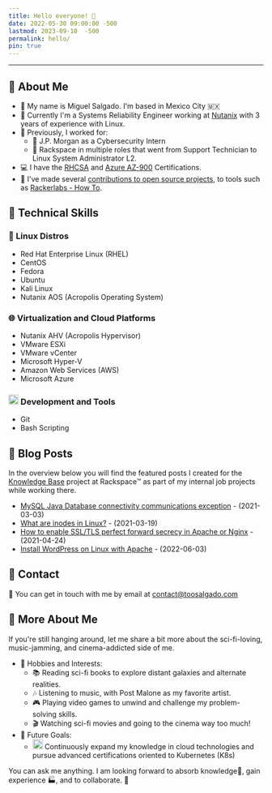 ```yaml
---
title: Hello everyone! 👋
date: 2022-05-30 09:00:00 -500
lastmod: 2023-09-10  -500
permalink: hello/
pin: true
---
```

---
## 🚀 About Me
- 🤝 My name is Miguel Salgado. I'm based in Mexico City 🇲🇽 
- 🐧 Currently I'm a Systems Reliability Engineer working at [Nutanix](https://nutanix.com) with 3 years of experience with Linux.
- 💼 Previously, I worked for:
  - 💼 J.P. Morgan as a Cybersecurity Intern
  - 💼 Rackspace in multiple roles that went from Support Technician to Linux System Administrator L2.
- 💻 I have the [RHCSA](https://www.credly.com/earner/earned/badge/05ff8a1c-b724-4920-b176-a86942537ed2) and [Azure AZ-900](https://www.credly.com/earner/earned/badge/59f86187-0289-4e31-83f4-aab5ae1be418) Certifications.
- 🌱 I've made several [contributions to open source projects](https://github.com/toosalgado18), to tools such as [Rackerlabs - How To](https://github.com/rackerlabs/support-how-to/pulls?q=author%3Atoosalgado18+).

## 💼 Technical Skills
### 🐧 Linux Distros
- Red Hat Enterprise Linux (RHEL)
- CentOS
- Fedora
- Ubuntu
- Kali Linux
- Nutanix AOS (Acropolis Operating System)
### 🌐 Virtualization and Cloud Platforms
- Nutanix AHV (Acropolis Hypervisor)
- VMware ESXi
- VMware vCenter
- Microsoft Hyper-V
- Amazon Web Services (AWS)
- Microsoft Azure
### <img src="https://slackmojis.com/emojis/10521-meow_code/download" alt="coding" width="20" height="20"> Development and Tools
- Git
- Bash Scripting

## 📖 Blog Posts
In the overview below you will find the featured posts I created for the [Knowledge Base](https://docs.rackspace.com/support/how-to/) project at Rackspace™ as part of my internal job projects while working there.
<!-- BLOG_START -->
- [MySQL Java Database connectivity communications exception](https://docs.rackspace.com/docs/mysql-java-database-connectivity-communications-exception) - (2021-03-03)
- [What are inodes in Linux?](https://docs.rackspace.com/docs/what-are-inodes-in-linux) - (2021-03-19)
- [How to enable SSL/TLS perfect forward secrecy in Apache or Nginx](https://docs.rackspace.com/docs/how-to-enable-ssl-tls-perfect-forward-secrecy) - (2021-04-24)
- [Install WordPress on Linux with Apache](https://docs.rackspace.com/docs/install-wordpress-on-linux-with-apache) - (2022-06-03)
<!-- BLOG_END -->

## 🔗 Contact
💬 You can get in touch with me by email at [contact@toosalgado.com](mailto:contact@toosalgado.com)

## 🚀 More About Me

If you're still hanging around, let me share a bit more about the sci-fi-loving, music-jamming, and cinema-addicted side of me. 

- 🎯 Hobbies and Interests:
  - 📚 Reading sci-fi books to explore distant galaxies and alternate realities.
  - 🎶 Listening to music, with Post Malone as my favorite artist.
  - 🎮 Playing video games to unwind and challenge my problem-solving skills.
  - 🎬 Watching sci-fi movies and going to the cinema way too much!
- 🌟 Future Goals:
  - <img src="https://slackmojis.com/emojis/1491-kubernetes/download" alt="Kubernetes" width="20" height="20"> Continuously expand my knowledge in cloud technologies and pursue advanced certifications oriented to Kubernetes (K8s)

You can ask me anything. I am looking forward to absorb knowledge🧠, gain experience 🏭, and to collaborate. 🤝
